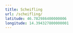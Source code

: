 ```yaml
---
title: Scheifling
url: /scheifling/
latitude: 46.782986400000006
longitude: 14.394327800000001
---
```

